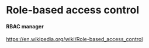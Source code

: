 # Role-based access control
#### RBAC manager

https://en.wikipedia.org/wiki/Role-based_access_control
